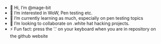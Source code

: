 - 👋 Hi, I’m @mage-bit
- 👀 I’m interested in WoW, Pen testing etc.
- 🌱 I’m currently learning as much, especially on pen testing topics 
- 💞️ I’m looking to collaborate on .white hat hacking projects.
- ⚡ Fun fact: press the '.' on your keyboard when you are in repository on the github website

<!---
mage-bit/mage-bit is a ✨ special ✨ repository because its `README.md` (this file) appears on your GitHub profile.
You can click the Preview link to take a look at your changes.
--->
